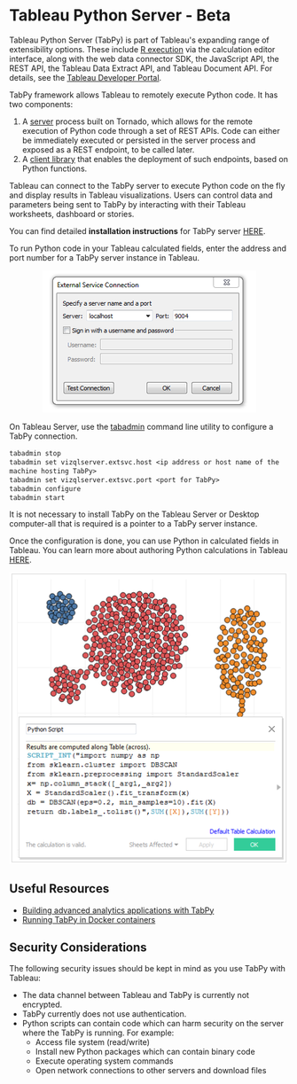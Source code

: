 
# Tableau Python Server - Beta

Tableau Python Server (TabPy) is part of Tableau's expanding range of extensibility options. These include [R execution](http://onlinehelp.tableau.com/current/pro/desktop/en-us/help.html#r_connection_manage.html) via the calculation editor interface, along with the web data connector SDK, the JavaScript API, the REST API, the Tableau Data Extract API, and Tableau Document API. For details, see the [Tableau Developer Portal](https://community.tableau.com/community/developers).

TabPy framework allows Tableau to remotely execute Python code. It has two components:

1. A [server](server.md) process built on Tornado, which allows for the remote execution of Python code through a set of REST APIs. Code can either be immediately executed or persisted in the server process and exposed as a REST endpoint, to be called later.
2. A [client library](client.md) that enables the deployment of such endpoints, based on Python functions.

Tableau can connect to the TabPy server to execute Python code on the fly and display results in Tableau visualizations. Users can control data and parameters being sent to TabPy by interacting with their Tableau worksheets, dashboard or stories.

You can find detailed **installation instructions** for TabPy server [HERE](server.md).

To run Python code in your Tableau calculated fields, enter the address and port number for a TabPy server instance in Tableau.

<p align="center"><img alt="Screenshot of Configuration on Tableau Desktop" src="external-service-configuration.png"></p>

On Tableau Server, use the [tabadmin](https://onlinehelp.tableau.com/current/server/en-us/tabadmin.htm) command line utility to configure a TabPy connection.


```
tabadmin stop
tabadmin set vizqlserver.extsvc.host <ip address or host name of the machine hosting TabPy>
tabadmin set vizqlserver.extsvc.port <port for TabPy>
tabadmin configure
tabadmin start
```

It is not necessary to install TabPy on the Tableau Server or Desktop computer-all that is required is a pointer to a TabPy server instance.

Once the configuration is done, you can use Python in calculated fields in Tableau. You can learn more about authoring Python calculations in Tableau [HERE](TableauConfiguration.md).


<p align="center"><img alt="Screenshot of a Python calculated field on Tableau Desktop" src="python-calculated-field.png"></p>


## Useful Resources
  - [Building advanced analytics applications with TabPy](https://www.tableau.com/about/blog/2017/1/building-advanced-analytics-applications-tabpy-64916)
  - [Running TabPy in Docker containers](https://hub.docker.com/r/emhemh/tabpy/)


## Security Considerations
The following security issues should be kept in mind as you use TabPy with Tableau:
  - The data channel between Tableau and TabPy is currently not encrypted.
  - TabPy currently does not use authentication.
  - Python scripts can contain code which can harm security on the server where the TabPy is running. For example:
    - Access file system (read/write)
    - Install new Python packages which can contain binary code
    - Execute operating system commands
    - Open network connections to other servers and download files
